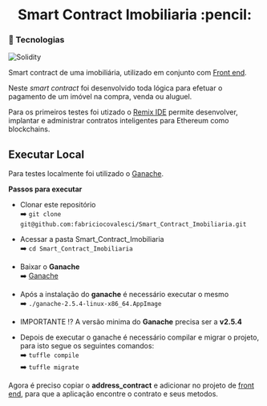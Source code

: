 
<h1 align="center"> 
   Smart Contract Imobiliaria :pencil:
</h1>


 ### :link: Tecnologias

![Solidity](https://img.shields.io/badge/Solidity-v0.4.25-blue) 


Smart contract de uma imobiliária, utilizado em conjunto com [Front end](https://github.com/fabriciocovalesci/Imobiliaria-frontend-Svelte).

Neste *smart contract* foi desenvolvido toda lógica para efetuar o pagamento de um imóvel na compra, venda ou aluguel.

Para os primeiros testes foi utizado o [Remix IDE](https://remix.ethereum.org/) permite desenvolver, implantar e administrar contratos inteligentes para Ethereum como blockchains.


## Executar Local

Para testes localmente foi utilizado o [Ganache](https://www.trufflesuite.com/ganache).

**Passos para executar**

- Clonar este repositório <br>
:arrow_right: `git clone git@github.com:fabriciocovalesci/Smart_Contract_Imobiliaria.git` <br>

- Acessar a pasta Smart_Contract_Imobiliaria <br>
:arrow_right: `cd Smart_Contract_Imobiliaria` <br>

- Baixar o **Ganache** <br>
:arrow_right: [Ganache](https://www.trufflesuite.com/ganache) <br>

- Após a instalação do **ganache** é necessário executar o mesmo <br>
:arrow_right: `./ganache-2.5.4-linux-x86_64.AppImage` <br>

- IMPORTANTE :interrobang:  A versão minima do **Ganache** precisa ser a **v2.5.4**


- Depois de executar o ganache é necessário compilar e migrar o projeto, para isto segue os seguintes comandos: <br>
:arrow_right: `tuffle compile` <br>
:arrow_right: `tuffle migrate` <br>

Agora é preciso copiar o **address_contract** e adicionar no projeto de [front end](https://github.com/fabriciocovalesci/Imobiliaria-frontend-Svelte), para que a aplicação encontre o contrato e seus metodos.






